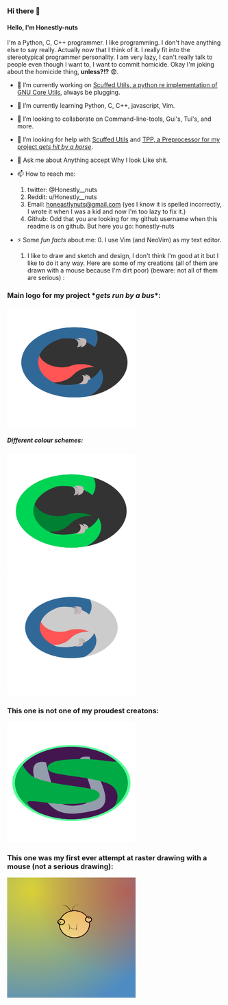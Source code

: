 ### Hi there 👋

#### Hello, I'm Honestly-nuts
I'm a Python, C, C++ programmer. I like programming. I don't have anything else to say really. Actually now that I think of it. I really fit 
into the stereotypical programmer personality. I am very lazy, I can't really talk to people even though I want to, I want to commit homicide.
Okay I'm joking about the homicide thing, **unless?!?** 😨.

- 🔭 I’m currently working on [Scuffed Utils, a python re implementation of GNU Core Utils](https://github.com/honestly-nuts/Scuffed-Utils), always be plugging.
- 🌱 I’m currently learning Python, C, C++, javascript, Vim.
- 👯 I’m looking to collaborate on Command-line-tools, Gui's, Tui's, and more.
- 🤔 I’m looking for help with [Scuffed Utils](https://github.com/honestly-nuts/Scuffed-Utils) and [TPP, a Preprocessor for my project *gets hit by a horse*](https://github.com/honestly-nuts/TPP).
- 💬 Ask me about Anything accept Why I look Like shit.
- 📫 How to reach me: 
  1. twitter: @Honestly__nuts
  2. Reddit: u/Honestly__nuts
  3. Email: honeastlynuts@gmail.com (yes I know it is spelled incorrectly, I wrote it when I was a kid and now I'm too lazy to fix it.)
  4. Github: Odd that you are looking for my github username when this readme is on github. But here you go: honestly-nuts
  
- ⚡ Some *fun facts* about me:
  0. I use Vim (and NeoVim) as my text editor.
  1. I like to draw and sketch and design, I don't think I'm good at it but I like to do it any way. Here are some of my 
  creations (all of them are drawn with a mouse because I'm dirt poor) (beware: not all of them are serious) :
### Main logo for my project \**gets run by a bus*\*:
<img src="https://github.com/honestly-nuts/honestly-nuts/blob/main/scuffed_utils_dark_logo_python_scheme.svg" width=300 height=280>

##### Different colour schemes:

<img src="https://github.com/honestly-nuts/honestly-nuts/blob/main/scuffed_utils_dark_logo_alien_scheme.svg" width=300 height=280>
<img src="https://github.com/honestly-nuts/honestly-nuts/blob/main/scuffed_utils_logo_light.svg" width=300 height=280>

### This one is not one of my proudest creatons:

<img src="https://github.com/honestly-nuts/honestly-nuts/blob/main/scuffed_utils_alien_logo_old.svg" width=300 height=280>

### This one was my first ever attempt at raster drawing with a mouse (not a serious drawing):

<img src="https://github.com/honestly-nuts/honestly-nuts/blob/main/mskajfdksduif%20%20wvryb.png" width=300 height=280>
